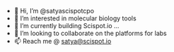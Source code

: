 - 👋 Hi, I’m @satyascispotcpo
- 👀 I’m interested in molecular biology tools
- 🌱 I’m currently building Scispot.io ...
- 💞️ I’m looking to collaborate on the platforms for labs
- 📫 Reach me @ satya@scispot.io

<!---
satyascispotcpo/satyascispotcpo is a ✨ special ✨ repository because its `README.md` (this file) appears on your GitHub profile.
You can click the Preview link to take a look at your changes.
--->
